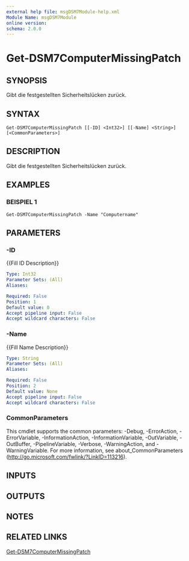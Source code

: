 ```yaml
---
external help file: msgDSM7Module-help.xml
Module Name: msgDSM7Module
online version:
schema: 2.0.0
---
```


# Get-DSM7ComputerMissingPatch

## SYNOPSIS
Gibt die festgestellten Sicherheitslücken zurück.

## SYNTAX

```
Get-DSM7ComputerMissingPatch [[-ID] <Int32>] [[-Name] <String>] [<CommonParameters>]
```

## DESCRIPTION
Gibt die festgestellten Sicherheitslücken zurück.

## EXAMPLES

### BEISPIEL 1
```
Get-DSM7ComputerMissingPatch -Name "Computername"
```

## PARAMETERS

### -ID
{{Fill ID Description}}

```yaml
Type: Int32
Parameter Sets: (All)
Aliases:

Required: False
Position: 1
Default value: 0
Accept pipeline input: False
Accept wildcard characters: False
```

### -Name
{{Fill Name Description}}

```yaml
Type: String
Parameter Sets: (All)
Aliases:

Required: False
Position: 2
Default value: None
Accept pipeline input: False
Accept wildcard characters: False
```

### CommonParameters
This cmdlet supports the common parameters: -Debug, -ErrorAction, -ErrorVariable, -InformationAction, -InformationVariable, -OutVariable, -OutBuffer, -PipelineVariable, -Verbose, -WarningAction, and -WarningVariable. For more information, see about_CommonParameters (http://go.microsoft.com/fwlink/?LinkID=113216).

## INPUTS

## OUTPUTS

## NOTES

## RELATED LINKS

[Get-DSM7ComputerMissingPatch]()

